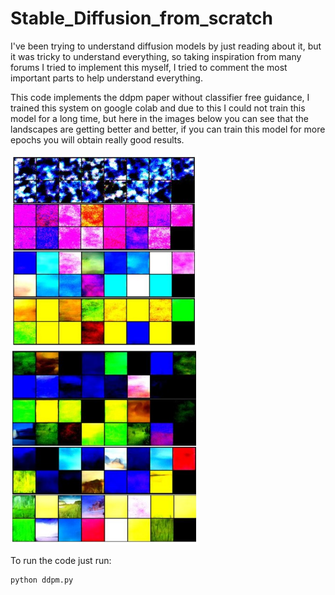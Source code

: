 # Stable_Diffusion_from_scratch

I've been trying to understand diffusion models by just reading about it, but it was tricky to understand everything, so taking inspiration from many forums I tried to implement this myself, I tried to comment the most important parts to help understand everything.

This code implements the ddpm paper without classifier free guidance, I trained this system on google colab and due to this I could not train this model for a long time, but here in the images below you can see that the landscapes are getting better and better, if you can train this model for more epochs you will obtain really good results.

<img src="Screenshot_11.jpg" width="300">
<img src="Screenshot_12.jpg" width="300">

To run the code just run:
```python
python ddpm.py
